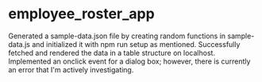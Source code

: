 # employee_roster_app
Generated a sample-data.json file by creating random functions in sample-data.js and initialized it with npm run setup as mentioned.
Successfully fetched and rendered the data in a table structure on localhost.
Implemented an onclick event for a dialog box; however, there is currently an error that I'm actively investigating.
